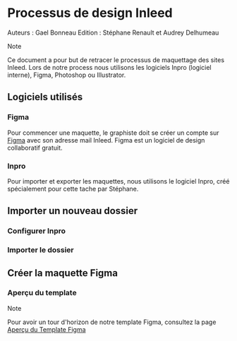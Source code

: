 # Processus de design Inleed

Auteurs : Gael Bonneau
Edition : Stéphane Renault et Audrey Delhumeau

> [!NOTE]
>Ce document a pour but de retracer le processus de maquettage des sites Inleed.
>Lors de notre process nous utilisons les logiciels Inpro (logiciel interne), Figma, Photoshop ou Illustrator.

## Logiciels utilisés
### Figma
Pour commencer une maquette, le graphiste doit se créer un compte sur [Figma](https://www.figma.com/signup) avec son adresse mail Inleed. Figma est un logiciel de design collaboratif gratuit.

### Inpro
Pour importer et exporter les maquettes, nous utilisons le logiciel Inpro, créé spécialement pour cette tache par Stéphane.

## Importer un nouveau dossier

### Configurer Inpro

### Importer le dossier

## Créer la maquette Figma

### Aperçu du template
> [!NOTE]
> Pour avoir un tour d'horizon de notre template Figma, consultez la page [Aperçu du Template Figma](/Aperçu%20du%20template%20Figma.md)